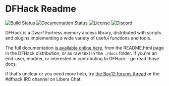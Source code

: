 # DFHack Readme

[![Build Status](https://github.com/DFHack/dfhack/workflows/Build/badge.svg?event=push)](https://github.com/DFHack/dfhack/actions?query=workflow%3ABuild)
[![Documentation Status](https://readthedocs.org/projects/dfhack/badge)](https://dfhack.readthedocs.org)
[![License](https://img.shields.io/badge/license-ZLib-blue.svg)](https://en.wikipedia.org/wiki/Zlib_License)
[![Discord](https://img.shields.io/discord/793331351645323264)](https://discord.gg/ckSZDFTyqM)

DFHack is a Dwarf Fortress memory access library, distributed with scripts
and plugins implementing a wide variety of useful functions and tools.

The full documentation [is available online here](https://dfhack.readthedocs.org),
from the README.html page in the DFHack distribution, or as raw text in the `./docs` folder.
If you're an end-user, modder, or interested in contributing to DFHack -
go read those docs.

If that's unclear or you need more help, try
[the Bay12 forums thread](http://www.bay12forums.com/smf/index.php?topic=164123)
or the #dfhack IRC channel on Libera Chat.
